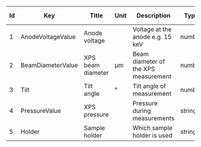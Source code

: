 |Id  |  Key                  | Title                 |Unit | Description                                               | Type    | Required | Allowed values |
|---- | -------------------   | ----------------------| ---- | ----------------------------------------------------------| ------- | -------- | ------------- |
| 1 | AnodeVoltageValue     | Anode voltage   |   | Voltage at the anode e.g. 15 keV       | number | 1 | |
| 2 | BeamDiameterValue  | XPS beam diameter  | µm | Beam diameter of the XPS measurement  | number | 1 | |
| 3 | Tilt      | Tilt angle    |  °  | Tilt angle of measurement    | number | 1 | |
| 4 | PressureValue   | XPS pressure    |  | Pressure during measurements    | string | 1 | |
| 5 | Holder     | Sample holder   |  | Which sample holder is used    | string | 1 | |